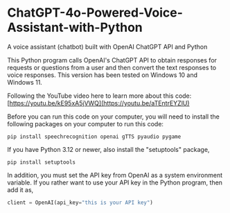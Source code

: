 # ChatGPT-4o-Powered-Voice-Assistant-with-Python
A voice assistant (chatbot) built with OpenAI ChatGPT API and Python 

This Python program calls OpenAI's ChatGPT API to obtain responses for requests or questions from a user and then convert the text responses to voice responses. This version has been tested on Windows 10 and Windows 11. 

Following the YouTube video here to learn more about this code: 
[https://youtu.be/kE95xA5jVWQ](https://youtu.be/aTEntrEYZlU)

Before you can run this code on your computer, you will need to install the following packages on your computer to run this code: 

```console
pip install speechrecognition openai gTTS pyaudio pygame
```
If you have Python 3.12 or newer, also install the "setuptools" package,    

```console
pip install setuptools
```
In addition, you must set the API key from OpenAI as a system environment variable. If you rather want to use your API key in the Python program, then add it as, 

```python
client = OpenAI(api_key="this is your API key")
```
